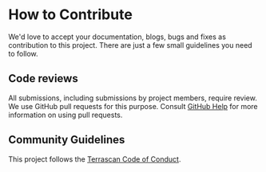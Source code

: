 # How to Contribute

We'd love to accept your documentation, blogs, bugs and fixes as contribution to this project. There are
just a few small guidelines you need to follow.

## Code reviews

All submissions, including submissions by project members, require review. We
use GitHub pull requests for this purpose. Consult
[GitHub Help](https://help.github.com/articles/about-pull-requests/) for more
information on using pull requests.

## Community Guidelines

This project follows the
[Terrascan Code of Conduct](https://github.com/tenable/terrascan/blob/master/code_of_conduct.md).
